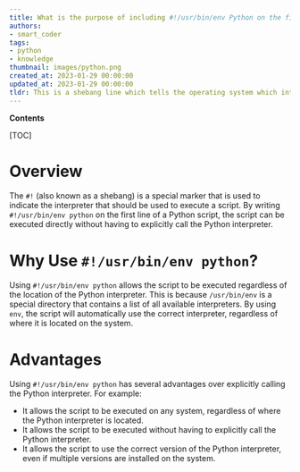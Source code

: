 ```yaml
---
title: What is the purpose of including #!/usr/bin/env Python on the first line of a Python script?
authors:
- smart_coder
tags:
- python
- knowledge
thumbnail: images/python.png
created_at: 2023-01-29 00:00:00
updated_at: 2023-01-29 00:00:00
tldr: This is a shebang line which tells the operating system which interpreter to use when running the script.
---
```


**Contents**

[TOC]

# Overview

The `#!` (also known as a shebang) is a special marker that is used to indicate the interpreter that should be used to execute a script. By writing `#!/usr/bin/env python` on the first line of a Python script, the script can be executed directly without having to explicitly call the Python interpreter.

# Why Use `#!/usr/bin/env python`?

Using `#!/usr/bin/env python` allows the script to be executed regardless of the location of the Python interpreter. This is because `/usr/bin/env` is a special directory that contains a list of all available interpreters. By using `env`, the script will automatically use the correct interpreter, regardless of where it is located on the system.

# Advantages

Using `#!/usr/bin/env python` has several advantages over explicitly calling the Python interpreter. For example:

- It allows the script to be executed on any system, regardless of where the Python interpreter is located.
- It allows the script to be executed without having to explicitly call the Python interpreter.
- It allows the script to use the correct version of the Python interpreter, even if multiple versions are installed on the system.
